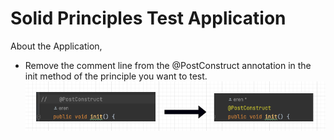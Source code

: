 # Solid Principles Test Application
About the Application, 
- Remove the comment line from the @PostConstruct annotation in the init method of the principle you want to test.
  ![](images/PostConstruct.png)